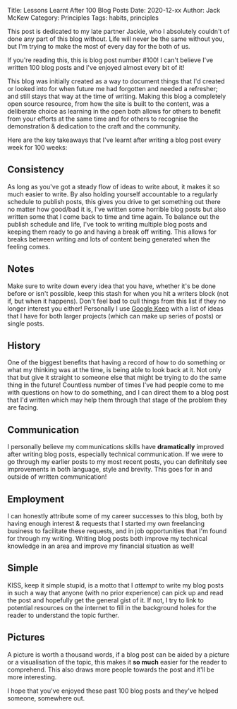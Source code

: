 Title: Lessons Learnt After 100 Blog Posts
Date: 2020-12-xx
Author: Jack McKew
Category: Principles
Tags: habits, principles

This post is dedicated to my late partner Jackie, who I absolutely couldn't of done any part of this blog without. Life will never be the same without you, but I'm trying to make the most of every day for the both of us.

If you're reading this, this is blog post number #100! I can't believe I've written 100 blog posts and I've enjoyed almost every bit of it!

This blog was initially created as a way to document things that I'd created or looked into for when future me had forgotten and needed a refresher; and still stays that way at the time of writing. Making this blog a completely open source resource, from how the site is built to the content, was a deliberate choice as learning in the open both allows for others to benefit from your efforts at the same time and for others to recognise the demonstration & dedication to the craft and the community.

Here are the key takeaways that I've learnt after writing a blog post every week for 100 weeks:

## Consistency

As long as you've got a steady flow of ideas to write about, it makes it so much easier to write. By also holding yourself accountable to a regularly schedule to publish posts, this gives you drive to get something out there no matter how good/bad it is, I've written some horrible blog posts but also written some that I come back to time and time again. To balance out the publish schedule and life, I've took to writing multiple blog posts and keeping them ready to go and having a break off writing. This allows for breaks between writing and lots of content being generated when the feeling comes.

## Notes

Make sure to write down every idea that you have, whether it's be done before or isn't possible, keep this stash for when you hit a writers block (not if, but when it happens). Don't feel bad to cull things from this list if they no longer interest you either! Personally I use [Google Keep](https://keep.google.com/) with a list of ideas that I have for both larger projects (which can make up series of posts) or single posts.

## History

One of the biggest benefits that having a record of how to do something or what my thinking was at the time, is being able to look back at it. Not only that but give it straight to someone else that might be trying to do the same thing in the future! Countless number of times I've had people come to me with questions on how to do something, and I can direct them to a blog post that I'd written which may help them through that stage of the problem they are facing.

## Communication

I personally believe my communications skills have **dramatically** improved after writing blog posts, especially technical communication. If we were to go through my earlier posts to my most recent posts, you can definitely see improvements in both language, style and brevity. This goes for in and outside of written communication!

## Employment

I can honestly attribute some of my career successes to this blog, both by having enough interest & requests that I started my own freelancing business to facilitate these requests, and in job opportunities that I'm found for through my writing. Writing blog posts both improve my technical knowledge in an area and improve my financial situation as well!

## Simple

KISS, keep it simple stupid, is a motto that I *attempt* to write my blog posts in such a way that anyone (with no prior experience) can pick up and read the post and hopefully get the general gist of it. If not, I try to link to potential resources on the internet to fill in the background holes for the reader to understand the topic further.

## Pictures

A picture is worth a thousand words, if a blog post can be aided by a picture or a visualisation of the topic, this makes it **so much** easier for the reader to comprehend. This also draws more people towards the post and it'll be more interesting.

I hope that you've enjoyed these past 100 blog posts and they've helped someone, somewhere out.
